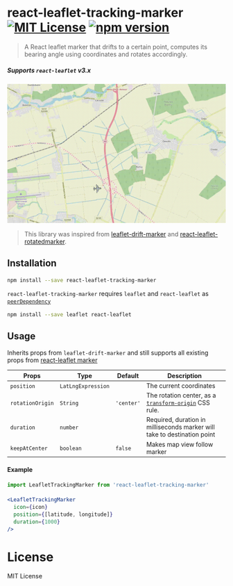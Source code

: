 # react-leaflet-tracking-marker [![MIT License](https://img.shields.io/badge/license-MIT-brightgreen.svg?style=plastic)](http://opensource.org/licenses/MIT) [![npm version](https://img.shields.io/npm/v/react-leaflet-tracking-marker.svg?style=plastic)](https://www.npmjs.com/package/react-leaflet-tracking-marker)

> A React leaflet marker that drifts to a certain point, computes its bearing angle using coordinates and rotates accordingly.

##### Supports `react-leaflet` v3.x

!["IMG"](./src/demo/planeDemo.gif 'example')

> This library was inspired from [leaflet-drift-marker](https://github.com/hugobarragon/leaflet-drift-marker#drift_marker-with-leaflet) and [react-leaflet-rotatedmarker](https://github.com/verdie-g/react-leaflet-rotatedmarker).

## Installation

```bash
npm install --save react-leaflet-tracking-marker
```

`react-leaflet-tracking-marker` requires `leaflet` and `react-leaflet` as [`peerDependency`](https://docs.npmjs.com/files/package.json#peerdependencies)

```bash
npm install --save leaflet react-leaflet
```

## Usage

Inherits props from `leaflet-drift-marker` and still supports all existing props from [react-leaflet marker](https://react-leaflet.js.org/docs/api-components/#marker)

| Props            | Type               | Default    | Description                                                                                                                 |
| ---------------- | ------------------ | ---------- | --------------------------------------------------------------------------------------------------------------------------- |
| `position`       | `LatLngExpression` |            | The current coordinates                                                                                                     |
| `rotationOrigin` | `String`           | `'center'` | The rotation center, as a [`transform-origin`](https://developer.mozilla.org/en-US/docs/Web/CSS/transform-origin) CSS rule. |
| `duration`       | `number`           |            | Required, duration in milliseconds marker will take to destination point                                                    |
| `keepAtCenter`   | `boolean`          | `false`    | Makes map view follow marker                                                                                                |

#### Example

```jsx
import LeafletTrackingMarker from 'react-leaflet-tracking-marker'

<LeafletTrackingMarker
  icon={icon}
  position={[latitude, longitude]}
  duration={1000}
/>
```

# License

MIT License
